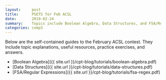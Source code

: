 ```yaml
---
layout:     post
title:      PSETS for Feb ACSL
date:       2019-02-24
summary:    Topics include Boolean Algebra, Data Structures, and FSA/Regular Expressions.
categories: comp3
---
```


Below are the self-contained guides to the February ACSL contest.
They include topic explanations, useful resources, practice exercises, and answers.

* [Boolean Algebra]({{ site.url }}/cpt-blog/tutorials/boolean-algebra.pdf)
* [Data Structures]({{ site.url }}/cpt-blog/tutorials/data-structures.pdf)
* [FSA/Regular Expressions]({{ site.url }}/cpt-blog/tutorials/fsa-regex.pdf)